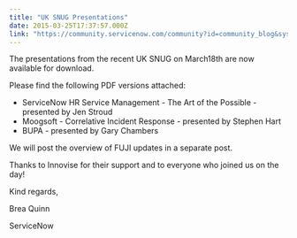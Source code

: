```yaml
---
title: "UK SNUG Presentations"
date: 2015-03-25T17:37:57.000Z
link: "https://community.servicenow.com/community?id=community_blog&sys_id=7f2de6e5dbd0dbc01dcaf3231f9619c5"
---
```

<p>The presentations from the recent UK SNUG on March18th are now available for download.</p><p>Please find the following PDF versions attached:</p><p></p><ul><li>ServiceNow HR Service Management - The Art of the Possible - presented by Jen Stroud</li><li>Moogsoft - Correlative Incident Response - presented by Stephen Hart</li><li>BUPA - presented by Gary Chambers</li></ul><p></p><p>We will post the overview of FUJI updates in a separate post.   </p><p></p><p>Thanks to Innovise for their support and to everyone who joined us on the day!</p><p></p><p>Kind regards,</p><p></p><p>Brea Quinn</p><p>ServiceNow</p>